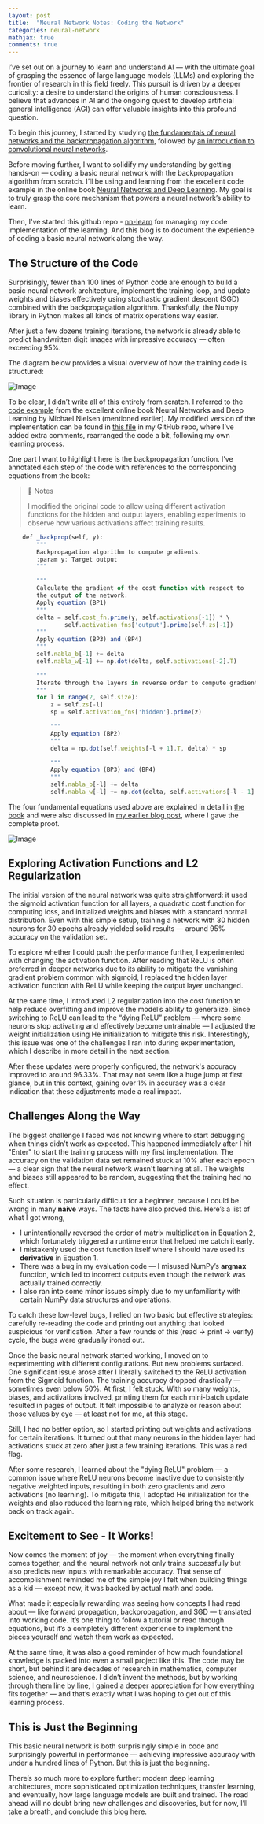 ```yaml
---
layout: post
title:  "Neural Network Notes: Coding the Network"
categories: neural-network
mathjax: true
comments: true
---
```


I’ve set out on a journey to learn and understand AI — with the ultimate goal of grasping the essence of large language models (LLMs) and exploring the frontier of research in this field freely. This pursuit is driven by a deeper curiosity: a desire to understand the origins of human consciousness. I believe that advances in AI and the ongoing quest to develop artificial general intelligence (AGI) can offer valuable insights into this profound question.

To begin this journey, I started by studying [the fundamentals of neural networks and the backpropagation algorithm](https://wayne82.github.io/neural-network/2025/03/30/Neural-Network-Notes-The-Basics-and-Backpropagation.html), followed by [an introduction to convolutional neural networks](https://wayne82.github.io/neural-network/2025/05/15/Neural-Network-Notes-CNN.html).

Before moving further, I want to solidify my understanding by getting hands-on — coding a basic neural network with the backpropagation algorithm from scratch. I’ll be using and learning from the excellent code example in the online book [Neural Networks and Deep Learning](http://neuralnetworksanddeeplearning.com/chap1.html#implementing_our_network_to_classify_digits). My goal is to truly grasp the core mechanism that powers a neural network’s ability to learn.

Then, I've started this github repo - [nn-learn](https://github.com/Wayne82/nn-learn) for managing my code implementation of the learning. And this blog is to document the experience of coding a basic neural network along the way.

## The Structure of the Code
Surprisingly, fewer than 100 lines of Python code are enough to build a basic neural network architecture, implement the training loop, and update weights and biases effectively using stochastic gradient descent (SGD) combined with the backpropagation algorithm. Thanksfully, the Numpy library in Python makes all kinds of matrix operations way easier.

After just a few dozens training iterations, the network is already able to predict handwritten digit images with impressive accuracy — often exceeding 95%.

The diagram below provides a visual overview of how the training code is structured:

![Image](/assets/images/neural%20network%20code%20structure.png)

To be clear, I didn’t write all of this entirely from scratch. I referred to the [code example](https://github.com/mnielsen/neural-networks-and-deep-learning) from the excellent online book Neural Networks and Deep Learning by Michael Nielsen (mentioned earlier). My modified version of the implementation can be found in [this file](https://github.com/Wayne82/nn-learn/blob/main/nnet.py) in my GitHub repo, where I’ve added extra comments, rearranged the code a bit, following my own learning process.

One part I want to highlight here is the backpropagation function. I’ve annotated each step of the code with references to the corresponding equations from the book:

> 📝 Notes
>
> I modified the original code to allow using different activation functions for the hidden and output layers, enabling experiments to observe how various activations affect training results.

```javascript
    def _backprop(self, y):
        """
        Backpropagation algorithm to compute gradients.
        :param y: Target output
        """

        """
        Calculate the gradient of the cost function with respect to
        the output of the network.
        Apply equation (BP1)
        """
        delta = self.cost_fn.prime(y, self.activations[-1]) * \
                self.activation_fns['output'].prime(self.zs[-1])
        """
        Apply equation (BP3) and (BP4)
        """
        self.nabla_b[-1] += delta
        self.nabla_w[-1] += np.dot(delta, self.activations[-2].T)

        """
        Iterate through the layers in reverse order to compute gradients
        """
        for l in range(2, self.size):
            z = self.zs[-l]
            sp = self.activation_fns['hidden'].prime(z)

            """
            Apply equation (BP2)
            """
            delta = np.dot(self.weights[-l + 1].T, delta) * sp

            """
            Apply equation (BP3) and (BP4)
            """
            self.nabla_b[-l] += delta
            self.nabla_w[-l] += np.dot(delta, self.activations[-l - 1].T)
```
The four fundamental equations used above are explained in detail in [the book](http://neuralnetworksanddeeplearning.com/chap2.html#the_four_fundamental_equations_behind_backpropagation) and were also discussed in [my earlier blog post](https://wayne82.github.io/neural-network/2025/03/30/Neural-Network-Notes-The-Basics-and-Backpropagation.html), where I gave the complete proof.

![Image](/assets/images/equations%20of%20backpropagation.png)

## Exploring Activation Functions and L2 Regularization
The initial version of the neural network was quite straightforward: it used the sigmoid activation function for all layers, a quadratic cost function for computing loss, and initialized weights and biases with a standard normal distribution. Even with this simple setup, training a network with 30 hidden neurons for 30 epochs already yielded solid results — around 95% accuracy on the validation set.

To explore whether I could push the performance further, I experimented with changing the activation function. After reading that ReLU is often preferred in deeper networks due to its ability to mitigate the vanishing gradient problem common with sigmoid, I replaced the hidden layer activation function with ReLU while keeping the output layer unchanged.

At the same time, I introduced L2 regularization into the cost function to help reduce overfitting and improve the model’s ability to generalize. Since switching to ReLU can lead to the “dying ReLU” problem — where some neurons stop activating and effectively become untrainable — I adjusted the weight initialization using He initialization to mitigate this risk. Interestingly, this issue was one of the challenges I ran into during experimentation, which I describe in more detail in the next section.

After these updates were properly configured, the network's accuracy improved to around 96.33%. That may not seem like a huge jump at first glance, but in this context, gaining over 1% in accuracy was a clear indication that these adjustments made a real impact.

## Challenges Along the Way
The biggest challenge I faced was not knowing where to start debugging when things didn’t work as expected. This happened immediately after I hit "Enter" to start the training process with my first implementation. The accuracy on the validation data set remained stuck at 10% after each epoch — a clear sign that the neural network wasn't learning at all. The weights and biases still appeared to be random, suggesting that the training had no effect.

Such situation is particularly difficult for a beginner, because I could be wrong in many **naive** ways. The facts have also proved this. Here’s a list of what I got wrong,
* I unintentionally reversed the order of matrix multiplication in Equation 2, which fortunately triggered a runtime error that helped me catch it early.
* I mistakenly used the cost function itself where I should have used its **derivative** in Equation 1.
* There was a bug in my evaluation code — I misused NumPy’s **argmax** function, which led to incorrect outputs even though the network was actually trained correctly.
* I also ran into some minor issues simply due to my unfamiliarity with certain NumPy data structures and operations.

To catch these low-level bugs, I relied on two basic but effective strategies: carefully re-reading the code and printing out anything that looked suspicious for verification. After a few rounds of this (read → print → verify) cycle, the bugs were gradually ironed out.

Once the basic neural network started working, I moved on to experimenting with different configurations. But new problems surfaced. One significant issue arose after I literally switched to the ReLU activation from the Sigmoid function. The training accuracy dropped drastically — sometimes even below 50%. At first, I felt stuck. With so many weights, biases, and activations involved, printing them for each mini-batch update resulted in pages of output. It felt impossible to analyze or reason about those values by eye — at least not for me, at this stage.

Still, I had no better option, so I started printing out weights and activations for certain iterations. It turned out that many neurons in the hidden layer had activations stuck at zero after just a few training iterations. This was a red flag.

After some research, I learned about the "dying ReLU" problem — a common issue where ReLU neurons become inactive due to consistently negative weighted inputs, resulting in both zero gradients and zero activations (no learning). To mitigate this, I adopted He initialization for the weights and also reduced the learning rate, which helped bring the network back on track again.

## Excitement to See - It Works!
Now comes the moment of joy — the moment when everything finally comes together, and the neural network not only trains successfully but also predicts new inputs with remarkable accuracy. That sense of accomplishment reminded me of the simple joy I felt when building things as a kid — except now, it was backed by actual math and code.

What made it especially rewarding was seeing how concepts I had read about — like forward propagation, backpropagation, and SGD — translated into working code. It’s one thing to follow a tutorial or read through equations, but it’s a completely different experience to implement the pieces yourself and watch them work as expected.

At the same time, it was also a good reminder of how much foundational knowledge is packed into even a small project like this. The code may be short, but behind it are decades of research in mathematics, computer science, and neuroscience. I didn’t invent the methods, but by working through them line by line, I gained a deeper appreciation for how everything fits together — and that’s exactly what I was hoping to get out of this learning process.

## This is Just the Beginning
This basic neural network is both surprisingly simple in code and surprisingly powerful in performance — achieving impressive accuracy with under a hundred lines of Python. But this is just the beginning.

There’s so much more to explore further: modern deep learning architectures, more sophisticated optimization techniques, transfer learning, and eventually, how large language models are built and trained. The road ahead will no doubt bring new challenges and discoveries, but for now, I’ll take a breath, and conclude this blog here.